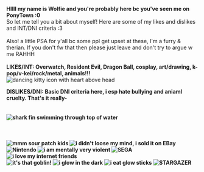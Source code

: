 <b>HIIII my name is Wolfie and you're probably here bc you've seen me on PonyTown :0</b>
<br> So let me tell you a bit about myself! Here are some of my likes and dislikes and INT/DNI criteria :3
<br>
<br> Also! a little PSA for y'all bc some ppl get upset at these, I'm a furry & therian. If you don't fw that then please just leave and don't try to argue w me RAHHH
<br>
<br>
<b>LIKES/INT: Overwatch, Resident Evil, Dragon Ball, cosplay, art/drawing, k-pop/v-kei/rock/metal, animals!!!</b> <img src="https://gifcity.carrd.co/assets/images/gallery97/efdc400b.gif?v=dc8076d6" alt="dancing kitty icon with heart above head">

<b>DISLIKES/DNI: Basic DNI criteria here, i esp hate bullying and aniaml cruelty. That's it really-<b>
<br>
<br>
<br> <img src="https://gifcity.carrd.co/assets/images/gallery44/e9ecabff.gif?v=dc8076d6" alt="shark fin swimming through top of water">
<br>
<br>
<br>
<br>
<img src="https://gifcity.carrd.co/assets/images/gallery50/331039be.png?v=dc8076d6" alt="mmm sour patch kids"> <img src="https://gifcity.carrd.co/assets/images/gallery131/0369c4e4.jpg?v=dc8076d6" alt="i didn't loose my mind, i sold it on EBay">
<img src="https://gifcity.carrd.co/assets/images/gallery405/93b81a69.png?v=dc8076d6" alt="Nintendo"> <img src="https://gifcity.carrd.co/assets/images/gallery59/d06f7de3.jpg?v=dc8076d6" alt="i am mentally very violent">
<img src="https://gifcity.carrd.co/assets/images/gallery319/24675187.gif?v=dc8076d6" alt="SEGA"> <img src="https://gifcity.carrd.co/assets/images/gallery58/9e488015.jpg?v=dc8076d6" alt="i love my internet friends">
<br>
<img src="https://gifcity.carrd.co/assets/images/gallery18/3c5008c4.gif?v=dc8076d6" alt="it's that goblin!"> <img src="https://gifcity.carrd.co/assets/images/gallery18/cb0f5b2c.gif?v=dc8076d6" alt="i glow in the dark">
<img src="https://gifcity.carrd.co/assets/images/gallery15/f330bee7.png?v=dc8076d6" alt="i eat glow sticks"> <img src="https://gifcity.carrd.co/assets/images/gallery15/fc13214a.gif?v=dc8076d6" alt="STARGAZER">
